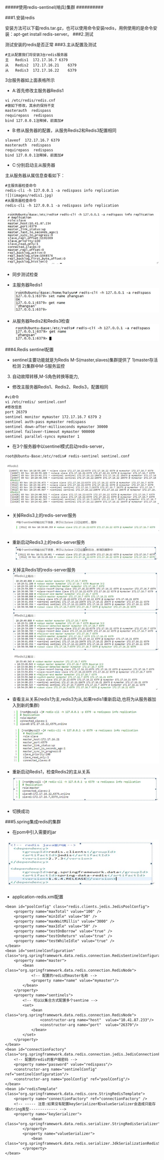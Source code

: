 #####使用redis-sentinel(哨兵)集群 ##########



###1.安装redis


安装方法可以下载redis.tar.gz，也可以使用命令安装redis，用例使用的是命令安装：apt-get install redis-server。
###2.测试


测试安装的redis是否正常
###3.主从配置及测试
```
#主从配置我们将安装3台redis服务器
主	Redis1	172.17.16.7	6379
从	Redis2	172.17.16.21	6379
从	Redis3	172.17.16.22	6379
```
3台服务器如上面表格所示

- A:首先修改主服务器Redis1
```
vi /etc/redis/redis.cnf
#做如下修改，其余的保持不变
masterauth  redispass
requirepass  redispass
bind 127.0.0.1注释掉，前面加#
```
- B:修从服务器的配置，从服务Redis2和Redis3配置相同
```
slaveof  172.17.16.7 6379
masterauth  redispass
requirepass  redispass
bind 127.0.0.1注释掉，前面加#
```
- C:分别启动主从服务器

 主从服务器从属信息查看如下：
```
#主服务器检查命令
redis-cli -h 127.0.0.1 -a redispass info replication
![](images/redis1.jpg)
#从服务器检查命令
redis-cli -h 127.0.0.1 -a redispass info replication
```
![](images/redis2.jpg)
- 同步测试检查
 - 主服务器Redis1
![](images/redis3.jpg)

 - 从服务器Redis2和Redis3检查
![](images/redis4.jpg)

###4.Redis sentinel配置


- sentinel主要功能就是为Redis M-S(master,slaves)集群提供了
1)master存活检测
2)集群中M-S服务监控
3) 自动故障转移,M-S角色转换等能力,
- 修改主服务器Redis1、Redis2、Redis3，配置相同
```
#vi命令
vi /etc/redis/ sentinel.conf
#修改信息
port 26379
sentinel monitor mymaster 172.17.16.7 6379 2
sentinel auth-pass mymaster redispass
sentinel down-after-milliseconds mymaster 30000
sentinel failover-timeout mymaster 900000
sentinel parallel-syncs mymaster 1
```
- 在3个服务器中以sentinel模式启动redis-server，
```
root@Ubuntu-Base:/etc/redis# redis-sentinel sentinel.conf
```
![](images/redis5.jpg)
- 关掉Redis3上的redis-server服务
![](images/redis6.jpg)
- 重新启动Redis3上的redis-server服务
![](images/redis7.jpg)
- 关掉主Redis1的redis-server服务
![](images/redis8.jpg)
![](images/redis8.jpg)
![](images/redis10.jpg)


- 查看主从关系(redis1为主,redis3为从,如果redis1重新启动,也将为从服务器加入到新的集群)
![](images/redis11.jpg)
- 重新启动Redis1，检查Redis2的主从关系
![](images/redis12.jpg)
- 切换成功

###5.spring集成redis的集群

- 在pom中引入需要的jar

![](images/redis13.jpg)
- application-redis.xml配置
```
<bean id="poolConfig" class="redis.clients.jedis.JedisPoolConfig">  
	<property name="maxTotal" value="100" />  
	<property name="minIdle" value="50" />  
	<property name="maxWaitMillis" value="3000" />  
	<property name="maxIdle" value="50" />  
	<property name="testOnBorrow" value="true" />  
	<property name="testOnReturn" value="true" />  
	<property name="testWhileIdle" value="true" />  
</bean>  
<bean id="sentinelConfiguration" class="org.springframework.data.redis.connection.RedisSentinelConfiguration">  
	<property name="master">  
		<bean class="org.springframework.data.redis.connection.RedisNode">  
			<!-- 配置的redis的master名称 -->
			<property name="name" value="mymaster"/>  
		</bean>  
	</property>  
	<property name="sentinels"> 
		<!-- 可以以集合方式配置多个sentine --> 
		<set>  
			<bean class="org.springframework.data.redis.connection.RedisNode">  
				<constructor-arg name="host"  value="10.41.87.233"/>  
				<constructor-arg name="port"  value="26379"/>  
			</bean>  
		</set>  
	</property>  
</bean>  
<bean id="connectionFactory" class="org.springframework.data.redis.connection.jedis.JedisConnectionFactory">
	<!-- 配置的redis的客户端密码 -->
	<property name="password" value="redispass"/>
	<constructor-arg name="sentinelConfig" ref="sentinelConfiguration"/>  
	<constructor-arg name="poolConfig" ref="poolConfig"/>  
</bean>  
<bean id="redisTemplate" class="org.springframework.data.redis.core.StringRedisTemplate">  
	<property name="connectionFactory" ref="connectionFactory" />  
	<!-- ----- 注意:如果没有配置keySerializer和valueSerializer会造成只能存储string类型------------- -->
	<property name="keySerializer">  
            <bean class="org.springframework.data.redis.serializer.StringRedisSerializer"/>  
        </property>  
        <property name="valueSerializer">  
            <bean class="org.springframework.data.redis.serializer.JdkSerializationRedisSerializer"/>  
        </property>  
</bean>
```

